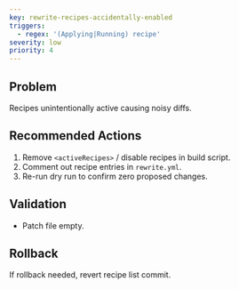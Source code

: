```yaml
---
key: rewrite-recipes-accidentally-enabled
triggers:
  - regex: '(Applying|Running) recipe'
severity: low
priority: 4
---
```


## Problem
Recipes unintentionally active causing noisy diffs.

## Recommended Actions
1. Remove `<activeRecipes>` / disable recipes in build script.
2. Comment out recipe entries in `rewrite.yml`.
3. Re-run dry run to confirm zero proposed changes.

## Validation
- Patch file empty.

## Rollback
If rollback needed, revert recipe list commit.
